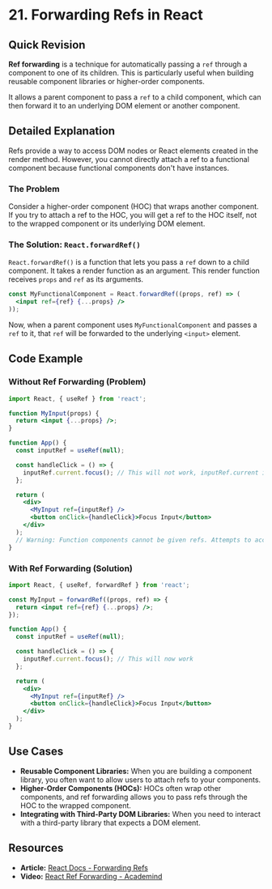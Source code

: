 
# 21. Forwarding Refs in React

## Quick Revision

**Ref forwarding** is a technique for automatically passing a `ref` through a component to one of its children. This is particularly useful when building reusable component libraries or higher-order components.

It allows a parent component to pass a `ref` to a child component, which can then forward it to an underlying DOM element or another component.

## Detailed Explanation

Refs provide a way to access DOM nodes or React elements created in the render method. However, you cannot directly attach a ref to a functional component because functional components don't have instances.

### The Problem

Consider a higher-order component (HOC) that wraps another component. If you try to attach a ref to the HOC, you will get a ref to the HOC itself, not to the wrapped component or its underlying DOM element.

### The Solution: `React.forwardRef()`

`React.forwardRef()` is a function that lets you pass a `ref` down to a child component. It takes a render function as an argument. This render function receives `props` and `ref` as its arguments.

```jsx
const MyFunctionalComponent = React.forwardRef((props, ref) => (
  <input ref={ref} {...props} />
));
```

Now, when a parent component uses `MyFunctionalComponent` and passes a `ref` to it, that `ref` will be forwarded to the underlying `<input>` element.

## Code Example

### Without Ref Forwarding (Problem)

```jsx
import React, { useRef } from 'react';

function MyInput(props) {
  return <input {...props} />;
}

function App() {
  const inputRef = useRef(null);

  const handleClick = () => {
    inputRef.current.focus(); // This will not work, inputRef.current is null
  };

  return (
    <div>
      <MyInput ref={inputRef} />
      <button onClick={handleClick}>Focus Input</button>
    </div>
  );
  // Warning: Function components cannot be given refs. Attempts to access this ref will fail.
}
```

### With Ref Forwarding (Solution)

```jsx
import React, { useRef, forwardRef } from 'react';

const MyInput = forwardRef((props, ref) => {
  return <input ref={ref} {...props} />;
});

function App() {
  const inputRef = useRef(null);

  const handleClick = () => {
    inputRef.current.focus(); // This will now work
  };

  return (
    <div>
      <MyInput ref={inputRef} />
      <button onClick={handleClick}>Focus Input</button>
    </div>
  );
}
```

## Use Cases

*   **Reusable Component Libraries:** When you are building a component library, you often want to allow users to attach refs to your components.
*   **Higher-Order Components (HOCs):** HOCs often wrap other components, and ref forwarding allows you to pass refs through the HOC to the wrapped component.
*   **Integrating with Third-Party DOM Libraries:** When you need to interact with a third-party library that expects a DOM element.

## Resources

*   **Article:** [React Docs - Forwarding Refs](https://reactjs.org/docs/forwarding-refs.html)
*   **Video:** [React Ref Forwarding - Academind](https://www.youtube.com/watch?v=Sc_gXf0g_1Q)
